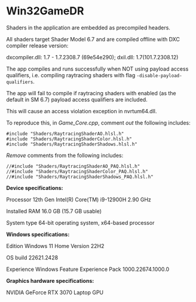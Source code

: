 # Win32GameDR
Shaders in the application are embedded as precompiled headers.

All shaders target Shader Model 6.7 and are compiled offline with DXC compiler release version:

dxcompiler.dll: 1.7 - 1.7.2308.7 (69e54e290); dxil.dll: 1.7(101.7.2308.12)

The app compiles and runs successfully when NOT using payload access qualifiers, i.e. compiling raytracing shaders with flag `-disable-payload-qualifiers`.

The app will fail to compile if raytracing shaders with enabled (as the default in SM 6.7) payload access qualifiers are included.

This will cause an access violation exception in nvrtum64.dll.

To reproduce this, in _Game_Core.cpp_, comment *out* the following includes:
```
#include "Shaders/RaytracingShaderAO.hlsl.h"
#include "Shaders/RaytracingShaderColor.hlsl.h"
#include "Shaders/RaytracingShaderShadows.hlsl.h"
```

*Remove* comments from the following includes:
```
//#include "Shaders/RaytracingShaderAO_PAQ.hlsl.h"
//#include "Shaders/RaytracingShaderColor_PAQ.hlsl.h"
//#include "Shaders/RaytracingShaderShadows_PAQ.hlsl.h"
```
**Device specifications:**

Processor	12th Gen Intel(R) Core(TM) i9-12900H   2.90 GHz

Installed RAM	16.0 GB (15.7 GB usable)

System type	64-bit operating system, x64-based processor

**Windows specifications:**

Edition	Windows 11 Home
Version	22H2

OS build	22621.2428

Experience	Windows Feature Experience Pack 1000.22674.1000.0

**Graphics hardware specifications:**

NVIDIA GeForce RTX 3070 Laptop GPU
